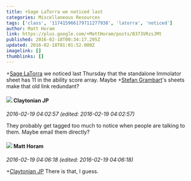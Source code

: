 ```yaml
---
title: +Sage LaTorra we noticed last
categories: Miscellaneous Resources
tags: ['class', '117415966179711277938', 'latorra', 'noticed']
author: Matt Horam
link: https://plus.google.com/+MattHoram/posts/B373VRzsJMt
published: 2016-02-18T00:34:17.295Z
updated: 2016-02-18T01:01:52.000Z
imagelink: []
thumblinks: []
---
```


<span class="proflinkWrapper"><span class="proflinkPrefix">+</span><a class="proflink" href="https://plus.google.com/117415966179711277938" oid="117415966179711277938">Sage LaTorra</a></span> we noticed last Thursday that the standalone Immolator sheet has 11 in the ability score array. Maybe <span class="proflinkWrapper"><span class="proflinkPrefix">+</span><a class="proflink" href="https://plus.google.com/107999218794532799579" oid="107999218794532799579">Stefan Grambart</a></span>​​&#39;s sheets make that old link redundant?﻿
<div id='comment z13zyprz2qe1v301w22azxxhmzq1spw33'>
  <h4><img src='{{site.baseurl}}//images/avatars/113038731865376814003_photo.jpg'> Claytonian JP</h4>
      <p><cite>2016-02-19 04:02:57 (edited: 2016-02-19 04:02:57)</cite></p>
        <p>They probably get tagged too much to notice when people are talking to them. Maybe email them directly?</p>
</div>
        

<div id='comment z13zyprz2qe1v301w22azxxhmzq1spw33'>
  <h4><img src='{{site.baseurl}}//images/avatars/105472060898626050077_photo.jpg'> Matt Horam</h4>
      <p><cite>2016-02-19 04:06:18 (edited: 2016-02-19 04:06:18)</cite></p>
        <p><span class="proflinkWrapper"><span class="proflinkPrefix">+</span><a class="proflink" href="https://plus.google.com/113038731865376814003" oid="113038731865376814003">Claytonian JP</a></span> There is that, I guess.</p>
</div>
        